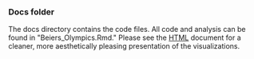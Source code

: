 ### Docs folder

The docs directory contains the code files. All code and analysis can be found in "Beiers_Olympics.Rmd." Please see the [HTML](../output/Beiers_Olympics.html) document for a cleaner, more aesthetically pleasing presentation of the visualizations.
